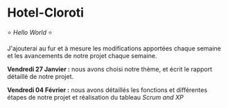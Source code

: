 # Hotel-Cloroti

:star: <i>Hello World</i> :star:

J'ajouterai au fur et à mesure les modifications apportées chaque semaine et les avancements de notre projet chaque semaine.

<b>Vendredi 27 Janvier :</b> nous avons choisi notre thème, et écrit le rapport détaillé de notre projet. 

<b>Vendredi 04 Février :</b> nous avons détaillés les fonctions et différentes étapes de notre projet et réalisation du tableau <i>Scrum and XP</i> 
